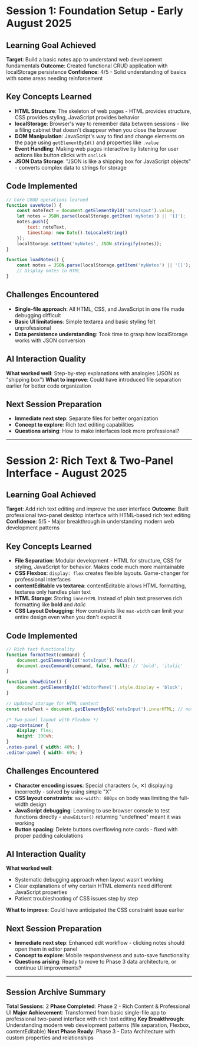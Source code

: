 # Session 1: Foundation Setup - Early August 2025
## Learning Goal Achieved
**Target**: Build a basic notes app to understand web development fundamentals
**Outcome**: Created functional CRUD application with localStorage persistence
**Confidence**: 4/5 - Solid understanding of basics with some areas needing reinforcement

## Key Concepts Learned
- **HTML Structure**: The skeleton of web pages - HTML provides structure, CSS provides styling, JavaScript provides behavior
- **localStorage**: Browser's way to remember data between sessions - like a filing cabinet that doesn't disappear when you close the browser
- **DOM Manipulation**: JavaScript's way to find and change elements on the page using `getElementById()` and properties like `.value`
- **Event Handling**: Making web pages interactive by listening for user actions like button clicks with `onclick`
- **JSON Data Storage**: "JSON is like a shipping box for JavaScript objects" - converts complex data to strings for storage

## Code Implemented
```javascript
// Core CRUD operations learned
function saveNote() {
    const noteText = document.getElementById('noteInput').value;
    let notes = JSON.parse(localStorage.getItem('myNotes') || '[]');
    notes.push({
        text: noteText,
        timestamp: new Date().toLocaleString()
    });
    localStorage.setItem('myNotes', JSON.stringify(notes));
}

function loadNotes() {
    const notes = JSON.parse(localStorage.getItem('myNotes') || '[]');
    // Display notes in HTML
}
```

## Challenges Encountered
- **Single-file approach**: All HTML, CSS, and JavaScript in one file made debugging difficult
- **Basic UI limitations**: Simple textarea and basic styling felt unprofessional
- **Data persistence understanding**: Took time to grasp how localStorage works with JSON conversion

## AI Interaction Quality
**What worked well**: Step-by-step explanations with analogies (JSON as "shipping box")
**What to improve**: Could have introduced file separation earlier for better code organization

## Next Session Preparation
- **Immediate next step**: Separate files for better organization
- **Concept to explore**: Rich text editing capabilities
- **Questions arising**: How to make interfaces look more professional?

---

# Session 2: Rich Text & Two-Panel Interface - August 2025
## Learning Goal Achieved
**Target**: Add rich text editing and improve the user interface
**Outcome**: Built professional two-panel desktop interface with HTML-based rich text editing
**Confidence**: 5/5 - Major breakthrough in understanding modern web development patterns

## Key Concepts Learned
- **File Separation**: Modular development - HTML for structure, CSS for styling, JavaScript for behavior. Makes code much more maintainable
- **CSS Flexbox**: `display: flex` creates flexible layouts. Game-changer for professional interfaces
- **contentEditable vs textarea**: contentEditable allows HTML formatting, textarea only handles plain text
- **HTML Storage**: Storing `innerHTML` instead of plain text preserves rich formatting like **bold** and *italic*
- **CSS Layout Debugging**: How constraints like `max-width` can limit your entire design even when you don't expect it

## Code Implemented
```javascript
// Rich text functionality
function formatText(command) {
    document.getElementById('noteInput').focus();
    document.execCommand(command, false, null); // 'bold', 'italic'
}

function showEditor() {
    document.getElementById('editorPanel').style.display = 'block';
}

// Updated storage for HTML content
const noteText = document.getElementById('noteInput').innerHTML; // not .value
```

```css
/* Two-panel layout with Flexbox */
.app-container {
    display: flex;
    height: 100vh;
}
.notes-panel { width: 40%; }
.editor-panel { width: 60%; }
```

## Challenges Encountered
- **Character encoding issues**: Special characters (×, ✕) displaying incorrectly - solved by using simple "X"
- **CSS layout constraints**: `max-width: 800px` on body was limiting the full-width design
- **JavaScript debugging**: Learning to use browser console to test functions directly - `showEditor()` returning "undefined" meant it was working
- **Button spacing**: Delete buttons overflowing note cards - fixed with proper padding calculations

## AI Interaction Quality
**What worked well**: 
- Systematic debugging approach when layout wasn't working
- Clear explanations of why certain HTML elements need different JavaScript properties
- Patient troubleshooting of CSS issues step by step

**What to improve**: Could have anticipated the CSS constraint issue earlier

## Next Session Preparation
- **Immediate next step**: Enhanced edit workflow - clicking notes should open them in editor panel
- **Concept to explore**: Mobile responsiveness and auto-save functionality
- **Questions arising**: Ready to move to Phase 3 data architecture, or continue UI improvements?

---

## Session Archive Summary
**Total Sessions**: 2
**Phase Completed**: Phase 2 - Rich Content & Professional UI
**Major Achievement**: Transformed from basic single-file app to professional two-panel interface with rich text editing
**Key Breakthrough**: Understanding modern web development patterns (file separation, Flexbox, contentEditable)
**Next Phase Ready**: Phase 3 - Data Architecture with custom properties and relationships